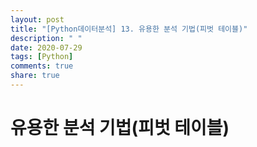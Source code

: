 ```yaml
---
layout: post
title: "[Python데이터분석] 13. 유용한 분석 기법(피벗 테이블)"
description: " "
date: 2020-07-29
tags: [Python]
comments: true
share: true
---
```


# 유용한 분석 기법(피벗 테이블)
